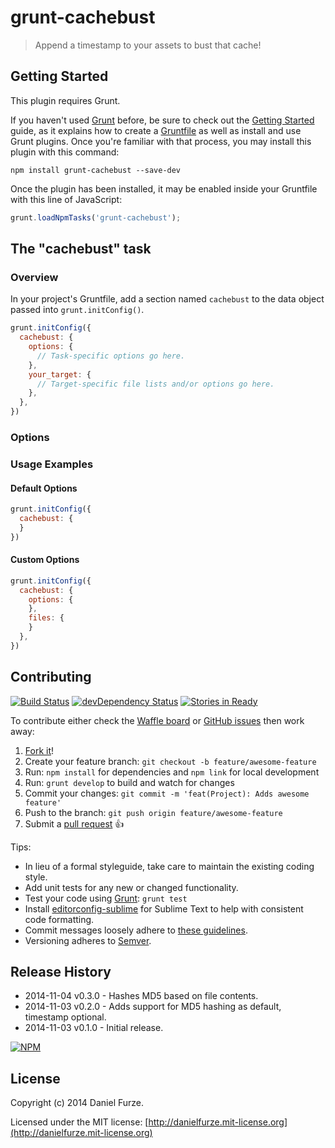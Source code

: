 # grunt-cachebust

> Append a timestamp to your assets to bust that cache!

## Getting Started
This plugin requires Grunt.

If you haven't used [Grunt](http://gruntjs.com/) before, be sure to check out the [Getting Started](http://gruntjs.com/getting-started) guide, as it explains how to create a [Gruntfile](http://gruntjs.com/sample-gruntfile) as well as install and use Grunt plugins. Once you're familiar with that process, you may install this plugin with this command:

```shell
npm install grunt-cachebust --save-dev
```

Once the plugin has been installed, it may be enabled inside your Gruntfile with this line of JavaScript:

```js
grunt.loadNpmTasks('grunt-cachebust');
```

## The "cachebust" task

### Overview
In your project's Gruntfile, add a section named `cachebust` to the data object passed into `grunt.initConfig()`.

```js
grunt.initConfig({
  cachebust: {
    options: {
      // Task-specific options go here.
    },
    your_target: {
      // Target-specific file lists and/or options go here.
    },
  },
})
```

### Options

### Usage Examples

#### Default Options

```js
grunt.initConfig({
  cachebust: {
  }
})
```

#### Custom Options

```js
grunt.initConfig({
  cachebust: {
    options: {
    },
    files: {
    }
  },
})
```

## Contributing
[![Build Status][travis-image]][travis-url]
[![devDependency Status][dev-dependency-image]][dev-dependency-url]
[![Stories in Ready][waffle-image]][waffle-url]

To contribute either check the [Waffle board](https://waffle.io/furzeface/grunt-cachebust) or [GitHub issues](https://github.com/furzeface/grunt-cachebust/issues) then work away:

1. [Fork it](https://github.com/furzeface/grunt-cachebust/fork)!
2. Create your feature branch: `git checkout -b feature/awesome-feature`
3. Run: `npm install` for dependencies and `npm link` for local development 
4. Run: `grunt develop` to build and watch for changes
5. Commit your changes: `git commit -m 'feat(Project): Adds awesome feature'`
6. Push to the branch: `git push origin feature/awesome-feature`
7. Submit a [pull request](https://github.com/furzeface/grunt-cachebust/pulls) :+1:

Tips:
* In lieu of a formal styleguide, take care to maintain the existing coding style. 
* Add unit tests for any new or changed functionality. 
* Test your code using [Grunt](http://gruntjs.com): `grunt test`
* Install [editorconfig-sublime](https://github.com/sindresorhus/editorconfig-sublime) for Sublime Text to help with consistent code formatting.
* Commit messages loosely adhere to [these guidelines](https://github.com/angular/angular.js/blob/master/CONTRIBUTING.md#commit).
* Versioning adheres to [Semver](http://semver.org).

## Release History
- 2014-11-04 v0.3.0 - Hashes MD5 based on file contents.
- 2014-11-03 v0.2.0 - Adds support for MD5 hashing as default, timestamp optional.
- 2014-11-03 v0.1.0 - Initial release.

[![NPM](https://nodei.co/npm/grunt-cachebust.png?downloads=true&downloadRank=true&stars=true)](https://nodei.co/npm/grunt-cachebust)

## License
Copyright (c) 2014 Daniel Furze. 

Licensed under the MIT license: [http://danielfurze.mit-license.org](http://danielfurze.mit-license.org)


[npm-url]: http://badge.fury.io/js/grunt-cachebust
[npm-image]: https://badge.fury.io/js/grunt-cachebust.svg
[travis-url]: http://travis-ci.org/furzeface/grunt-cachebust
[travis-image]: https://secure.travis-ci.org/furzeface/grunt-cachebust.svg?branch=master
[waffle-url]: https://waffle.io/furzeface/grunt-cachebust
[waffle-image]: https://badge.waffle.io/furzeface/grunt-cachebust.svg?label=ready&title=Ready
[dev-dependency-url]: https://david-dm.org/furzeface/grunt-cachebust#info=devDependencies
[dev-dependency-image]: https://david-dm.org/furzeface/grunt-cachebust/dev-status.svg
